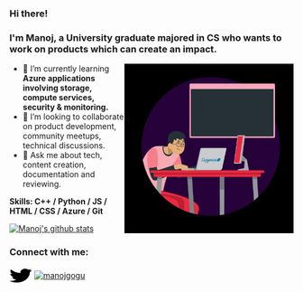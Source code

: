 ### Hi there!
### I'm Manoj, a University graduate majored in CS who wants to work on products which can create an impact.
<img align="right" src="Assets/asset.gif" width="300" height="300"/>

- 🌱 I’m currently learning **Azure applications involving storage, compute services, security & monitoring.**
- 👯 I’m looking to collaborate on product development, community meetups, technical discussions.
- 💬 Ask me about tech, content creation, documentation and reviewing.

**Skills: C++ / Python / JS / HTML / CSS / Azure / Git**

[![Manoj's github stats](https://github-readme-stats.vercel.app/api?username=manojg13)](https://github.com/manojg13)

<h3 align="left">Connect with me:</h3>
<p align="left">
<a href="https://twitter.com/manoj_gogu" target="blank"><img align="center" src="https://raw.githubusercontent.com/ManojG13/ManojG13/6b353e665b081e7a900d5843ba3d2d9a13f03636/Assets/twitter.svg" alt="manoj_gogu" height="30" width="40" /></a>
<a href="https://linkedin.com/in/manojgogu" target="blank"><img align="center" src="https://cdn.jsdelivr.net/npm/simple-icons@3.0.1/icons/linkedin.svg" alt="manojgogu" height="30" width="40" /></a>
</p>

